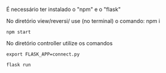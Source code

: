 É necessário ter instalado o "npm" e o "flask"

No diretório view/reversi/ use (no terminal) o comando:
	npm i
	
	npm start
	
No diretório controller utilize os comandos

	export FLASK_APP=connect.py
	
	flask run
